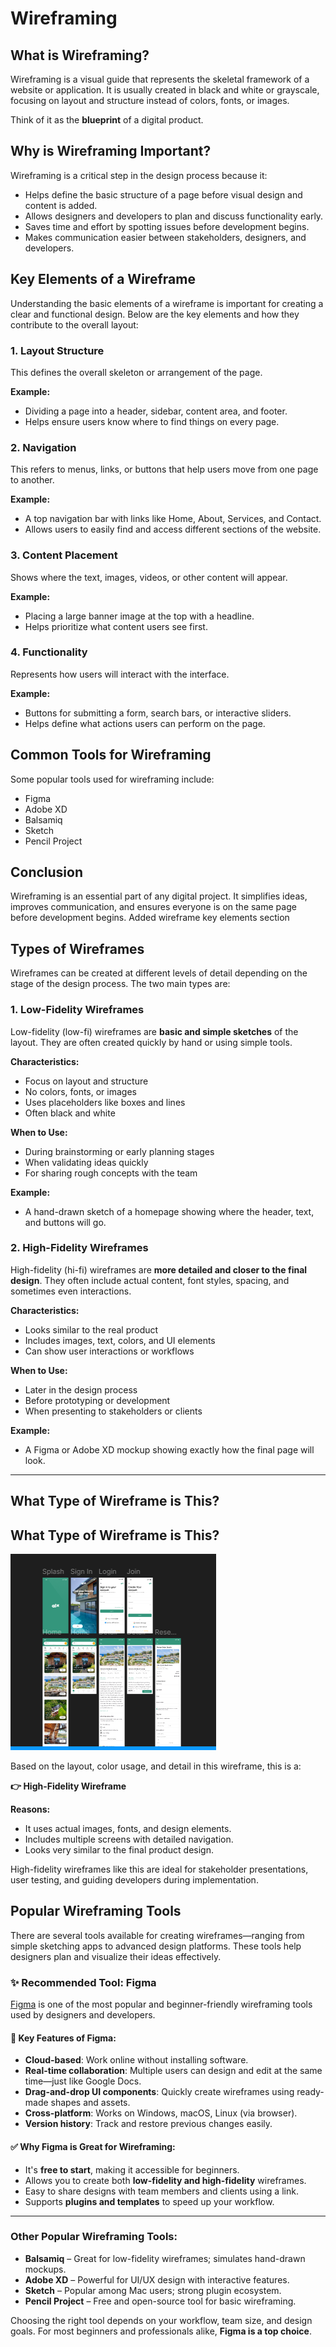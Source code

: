 # Wireframing

## What is Wireframing?

Wireframing is a visual guide that represents the skeletal framework of a website or application. It is usually created in black and white or grayscale, focusing on layout and structure instead of colors, fonts, or images.

Think of it as the **blueprint** of a digital product.

## Why is Wireframing Important?

Wireframing is a critical step in the design process because it:

- Helps define the basic structure of a page before visual design and content is added.
- Allows designers and developers to plan and discuss functionality early.
- Saves time and effort by spotting issues before development begins.
- Makes communication easier between stakeholders, designers, and developers.

## Key Elements of a Wireframe

Understanding the basic elements of a wireframe is important for creating a clear and functional design. Below are the key elements and how they contribute to the overall layout:

### 1. Layout Structure

This defines the overall skeleton or arrangement of the page.

**Example:**
- Dividing a page into a header, sidebar, content area, and footer.
- Helps ensure users know where to find things on every page.

### 2. Navigation

This refers to menus, links, or buttons that help users move from one page to another.

**Example:**
- A top navigation bar with links like Home, About, Services, and Contact.
- Allows users to easily find and access different sections of the website.

### 3. Content Placement

Shows where the text, images, videos, or other content will appear.

**Example:**
- Placing a large banner image at the top with a headline.
- Helps prioritize what content users see first.

### 4. Functionality

Represents how users will interact with the interface.

**Example:**
- Buttons for submitting a form, search bars, or interactive sliders.
- Helps define what actions users can perform on the page.

## Common Tools for Wireframing

Some popular tools used for wireframing include:

- Figma
- Adobe XD
- Balsamiq
- Sketch
- Pencil Project

## Conclusion

Wireframing is an essential part of any digital project. It simplifies ideas, improves communication, and ensures everyone is on the same page before development begins.
Added wireframe key elements section
## Types of Wireframes

Wireframes can be created at different levels of detail depending on the stage of the design process. The two main types are:

### 1. Low-Fidelity Wireframes

Low-fidelity (low-fi) wireframes are **basic and simple sketches** of the layout. They are often created quickly by hand or using simple tools.

**Characteristics:**
- Focus on layout and structure
- No colors, fonts, or images
- Uses placeholders like boxes and lines
- Often black and white

**When to Use:**
- During brainstorming or early planning stages
- When validating ideas quickly
- For sharing rough concepts with the team

**Example:**
- A hand-drawn sketch of a homepage showing where the header, text, and buttons will go.

### 2. High-Fidelity Wireframes

High-fidelity (hi-fi) wireframes are **more detailed and closer to the final design**. They often include actual content, font styles, spacing, and sometimes even interactions.

**Characteristics:**
- Looks similar to the real product
- Includes images, text, colors, and UI elements
- Can show user interactions or workflows

**When to Use:**
- Later in the design process
- Before prototyping or development
- When presenting to stakeholders or clients

**Example:**
- A Figma or Adobe XD mockup showing exactly how the final page will look.

---

## What Type of Wireframe is This?

## What Type of Wireframe is This?

![Wireframe Preview](./Screenshot%202025-06-24%20135725.png)

Based on the layout, color usage, and detail in this wireframe, this is a:

**👉 High-Fidelity Wireframe**

**Reasons:**
- It uses actual images, fonts, and design elements.
- Includes multiple screens with detailed navigation.
- Looks very similar to the final product design.

High-fidelity wireframes like this are ideal for stakeholder presentations, user testing, and guiding developers during implementation.
## Popular Wireframing Tools

There are several tools available for creating wireframes—ranging from simple sketching apps to advanced design platforms. These tools help designers plan and visualize their ideas effectively.

### ✨ Recommended Tool: Figma

[Figma](https://www.figma.com/) is one of the most popular and beginner-friendly wireframing tools used by designers and developers.

#### 🔧 Key Features of Figma:
- **Cloud-based**: Work online without installing software.
- **Real-time collaboration**: Multiple users can design and edit at the same time—just like Google Docs.
- **Drag-and-drop UI components**: Quickly create wireframes using ready-made shapes and assets.
- **Cross-platform**: Works on Windows, macOS, Linux (via browser).
- **Version history**: Track and restore previous changes easily.

#### ✅ Why Figma is Great for Wireframing:
- It's **free to start**, making it accessible for beginners.
- Allows you to create both **low-fidelity and high-fidelity** wireframes.
- Easy to share designs with team members and clients using a link.
- Supports **plugins and templates** to speed up your workflow.

---

### Other Popular Wireframing Tools:
- **Balsamiq** – Great for low-fidelity wireframes; simulates hand-drawn mockups.
- **Adobe XD** – Powerful for UI/UX design with interactive features.
- **Sketch** – Popular among Mac users; strong plugin ecosystem.
- **Pencil Project** – Free and open-source tool for basic wireframing.

Choosing the right tool depends on your workflow, team size, and design goals. For most beginners and professionals alike, **Figma is a top choice**.


